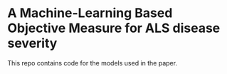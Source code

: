 # A Machine-Learning Based Objective Measure for ALS disease severity

This repo contains code for the models used in the paper.